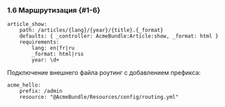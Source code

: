 ### 1.6 Маршрутизация {#1-6}

```
article_show:
    path: /articles/{lang}/{year}/{title}.{_format}
    defaults: { _controller: AcmeBundle:Article:show, _format: html }
    requirements:
        lang: en|fr|ru
        _format: html|rss
        year: \d+
```

Подключение внешнего файла роутинг с добавлением префикса:

```
acme_hello:
    prefix: /admin
    resource: "@AcmeBundle/Resources/config/routing.yml"
```